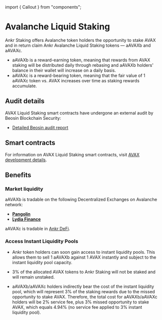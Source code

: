 import { Callout } from "components";

# Avalanche Liquid Staking

Ankr Staking offers Avalanche token holders the opportunity to stake AVAX and in return claim Ankr Avalanche Liquid Staking tokens — aAVAXb and aAVAXc.

* aAVAXb is a reward-earning token, meaning that rewards from AVAX staking will be distributed daily through rebasing and aAVAXb holders' balance in their wallet will increase on a daily basis.
* aAVAXc is a reward-bearing token, meaning that the fair value of 1 aAVAXc token vs. AVAX increases over time as staking rewards accumulate. 

## Audit details

AVAX Liquid Staking smart contracts have undergone an external audit by Beosin Blockchain Security:
* [Detailed Beosin audit report](https://assets.ankr.com/staking/smart_contract_security_audit_avax_beosin.pdf)

## Smart contracts

For information on AVAX Liquid Staking smart contracts, visit [AVAX development details](/staking/for-integrators/dev-details/avax-liquid-staking-mechanics/#smart-contracts).  

## Benefits

### Market liquidity

aAVAXb is tradable on the following Decentralized Exchanges on Avalanche network:

* [**Pangolin**](https://pangolin.exchange)
* [**Lydia Finance**](https://www.lydia.finance)

aAVAXc is tradable in [Ankr DeFi](https://ankr.com/defi/trade/).

### Access Instant Liquidity Pools

* Ankr token holders can soon gain access to instant liquidity pools. This allows them to sell 1 aAVAXb against 1 AVAX instantly and subject to the instant liquidity pool capacity. 

* 3% of the allocated AVAX tokens to Ankr Staking will not be staked and will remain unstaked.

* aAVAXb/aAVAXc holders indirectly bear the cost of the instant liquidity pool, which will represent 3% of the staking rewards due to the missed opportunity to stake AVAX. Therefore, the total cost for aAVAXb/aAVAXc holders will be 2% service fee, plus 3% missed opportunity to stake AVAX, which equals 4.94% (no service fee applied to 3% instant liquidity pool). 

